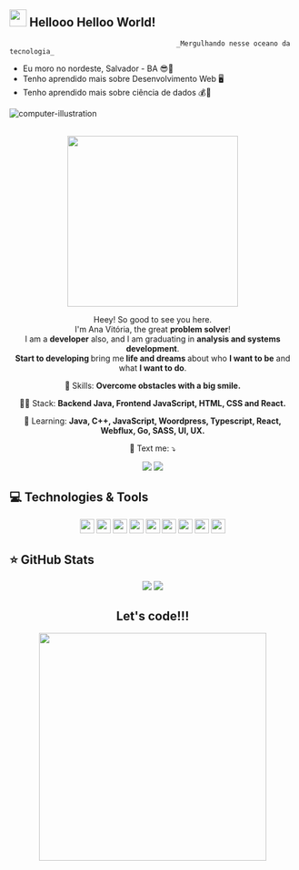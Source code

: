 
## <img src="https://raw.githubusercontent.com/iampavangandhi/iampavangandhi/master/gifs/Hi.gif" width="30px"> Hellooo Helloo World! </h2>

</span>

                                             _Mergulhando nesse oceano da tecnologia_
                                             

-   Eu moro no nordeste, Salvador - BA 😎🌅
-   Tenho aprendido mais sobre Desenvolvimento Web 🖥️                                  
-   Tenho aprendido mais sobre ciência de dados 💰🧁

![computer-illustration](https://user-images.githubusercontent.com/82422887/118577031-0dba7900-b760-11eb-8156-fa81d57abb80.png)

<br>
<div align="center">
<img src="https://user-images.githubusercontent.com/82422887/118577031-0dba7900-b760-11eb-8156-fa81d57abb80.png)" width="300px" />
</div>


<p align="center">
  Heey! So good to see you here. <br>I'm Ana Vitória, the great <strong>problem solver</strong>! <br> I am a <strong>developer</strong> also, and 
I am graduating in <strong>analysis and systems development</strong>.<br />
<strong>Start to developing </strong>bring me<strong> life and dreams </strong>about who <strong>I want to be</strong> and what <strong>I want to do</strong>.

</p>

<p align="center">
  💼 Skills: <strong>Overcome obstacles with a big smile.</strong>
</p>

<p align="center">
  👩‍💻  Stack: <strong>Backend Java, Frontend JavaScript, HTML, CSS and React.</strong>
</p>

<p align="center">
  🚀  Learning: <strong>Java, C++, JavaScript, Woordpress, Typescript, React, Webflux, Go, SASS, UI, UX.</strong>
</p>

<p align="center">
  💌 Text me: ⤵️
</p>

<p align="center">
  <a href="https://www.instagram.com/ana.vitoria.9678/" alt="Instagram">
  <img src="https://img.shields.io/badge/-Instagram-DF0174?style=for-the-badge&logo=instagram&logoColor=white&link=https://www.instagram.com/keidsondesigner/"/></a>
  
  <a href="https://www.linkedin.com/in/ana-vitória-554a5320b/" alt="Linkedin">
  <img src="https://img.shields.io/badge/-Linkedin-0e76a8?style=for-the-badge&logo=Linkedin&logoColor=white&link=https://www.linkedin.com/in/keidsonroby/" /></a>
</p>  

## 💻 Technologies & Tools

<p align="center">
  
 <img src="https://img.shields.io/badge/Python-14354C?style=for-the-badge&logo=python&logoColor=white" height="25"/>
 <img src="https://img.shields.io/badge/PowerBI-F2C811?style=for-the-badge&logo=Power%20BI&logoColor=white" height="25"/>
<img src="https://img.shields.io/badge/Microsoft_Excel-217346?style=for-the-badge&logo=microsoft-excel&logoColor=white" height="25"/>
<img src="https://img.shields.io/badge/CSS-239120?&style=for-the-badge&logo=css3&logoColor=white" height="25"/>
<img src="https://img.shields.io/badge/HTML5-E34F26?style=for-the-badge&logo=html5&logoColor=white" height="25"/>
<img src="https://img.shields.io/badge/HTML-239120?style=for-the-badge&logo=html5&logoColor=white" height="25"/>
<img src="https://img.shields.io/badge/-GitHub-181717?style=flat-square&logo=github" height="25"/>
<img src="https://img.shields.io/badge/-EXCEL-CB3837?style=flat-square&logo=Excel&logoColor=white" height="25"/>
<img src=https://img.shields.io/badge/PHP-777BB4?style=for-the-badge&logo=php&logoColor=white" height="25"/>

</p>

## ⭐ GitHub Stats

<p align = "center">
  <img src = "https://github-readme-stats.vercel.app/api?username=Ana576&show_icons=true&theme=tokyonight&line_height=27">
  <img src = "https://github-readme-stats.vercel.app/api/top-langs/?username=Ana576&hide=css,html&theme=tokyonight">
</p>

<div align="center">
<h2>Let's code!!!</h2>
<img src="https://media.giphy.com/media/LmNwrBhejkK9EFP504/giphy.gif" width="400px" />
</div>

